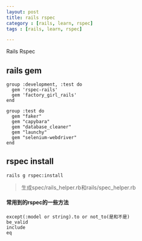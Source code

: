 ```yaml
---
layout: post
title: rails rspec 
category : [rails, learn, rspec]
tags : [rails, learn, rspec]

---
```

Rails Rspec 

## rails gem
	group :development, :test do
	  gem 'rspec-rails'
	  gem 'factory_girl_rails'
	end

	group :test do
	  gem "faker"
	  gem "capybara"
	  gem "database_cleaner"
	  gem "launchy"
	  gem "selenium-webdriver"
	end

## rspec install 
	rails g rspec:install 
	
> 生成spec/rails_helper.rb和rails/spec_helper.rb 

#### 常用到的rspec的一些方法
	except(:model or string).to or not_to(是和不是)
	be_valid
	include 
	eq
	
	
	
	
	
	
	
	
	
